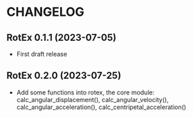 # CHANGELOG

## RotEx 0.1.1 (2023-07-05)

- First draft release

## RotEx 0.2.0 (2023-07-25)

- Add some functions into rotex, the core module:
  calc_angular_displacement(), calc_angular_velocity(), calc_angular_acceleration(), calc_centripetal_acceleration()
